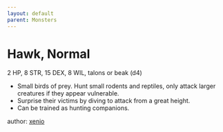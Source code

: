```yaml
---
layout: default
parent: Monsters
---
```


# Hawk, Normal
2 HP, 8 STR, 15 DEX, 8 WIL, talons or beak (d4)

- Small birds of prey. Hunt small rodents and reptiles, only attack larger creatures if they appear vulnerable.
- Surprise their victims by diving to attack from a great height.
- Can be trained as hunting companions.

author: [xenio](https://xenioinabottle.blogspot.com/2021/03/classic-monsters-for-cairnito-part-2.html)
